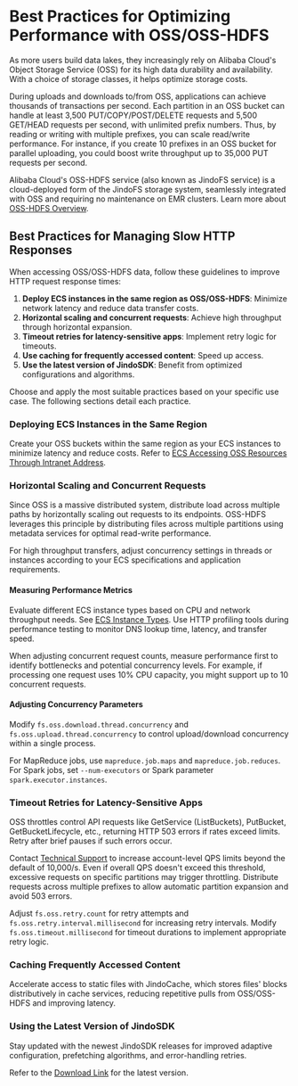# Best Practices for Optimizing Performance with OSS/OSS-HDFS

As more users build data lakes, they increasingly rely on Alibaba Cloud's Object Storage Service (OSS) for its high data durability and availability. With a choice of storage classes, it helps optimize storage costs.

During uploads and downloads to/from OSS, applications can achieve thousands of transactions per second. Each partition in an OSS bucket can handle at least 3,500 PUT/COPY/POST/DELETE requests and 5,500 GET/HEAD requests per second, with unlimited prefix numbers. Thus, by reading or writing with multiple prefixes, you can scale read/write performance. For instance, if you create 10 prefixes in an OSS bucket for parallel uploading, you could boost write throughput up to 35,000 PUT requests per second.

Alibaba Cloud's OSS-HDFS service (also known as JindoFS service) is a cloud-deployed form of the JindoFS storage system, seamlessly integrated with OSS and requiring no maintenance on EMR clusters. Learn more about [OSS-HDFS Overview](https://help.aliyun.com/document_detail/405089.htm).

## Best Practices for Managing Slow HTTP Responses

When accessing OSS/OSS-HDFS data, follow these guidelines to improve HTTP request response times:

1. **Deploy ECS instances in the same region as OSS/OSS-HDFS**: Minimize network latency and reduce data transfer costs.
2. **Horizontal scaling and concurrent requests**: Achieve high throughput through horizontal expansion.
3. **Timeout retries for latency-sensitive apps**: Implement retry logic for timeouts.
4. **Use caching for frequently accessed content**: Speed up access.
5. **Use the latest version of JindoSDK**: Benefit from optimized configurations and algorithms.

Choose and apply the most suitable practices based on your specific use case. The following sections detail each practice.

### Deploying ECS Instances in the Same Region

Create your OSS buckets within the same region as your ECS instances to minimize latency and reduce costs. Refer to [ECS Accessing OSS Resources Through Intranet Address](https://help.aliyun.com/document_detail/39584.htm#concept-39584-zh).

### Horizontal Scaling and Concurrent Requests

Since OSS is a massive distributed system, distribute load across multiple paths by horizontally scaling out requests to its endpoints. OSS-HDFS leverages this principle by distributing files across multiple partitions using metadata services for optimal read-write performance.

For high throughput transfers, adjust concurrency settings in threads or instances according to your ECS specifications and application requirements.

#### Measuring Performance Metrics

Evaluate different ECS instance types based on CPU and network throughput needs. See [ECS Instance Types](https://help.aliyun.com/document_detail/25374.htm#section-be7-kzc-o1f). Use HTTP profiling tools during performance testing to monitor DNS lookup time, latency, and transfer speed.

When adjusting concurrent request counts, measure performance first to identify bottlenecks and potential concurrency levels. For example, if processing one request uses 10% CPU capacity, you might support up to 10 concurrent requests.

#### Adjusting Concurrency Parameters

Modify `fs.oss.download.thread.concurrency` and `fs.oss.upload.thread.concurrency` to control upload/download concurrency within a single process.

For MapReduce jobs, use `mapreduce.job.maps` and `mapreduce.job.reduces`. For Spark jobs, set `--num-executors` or Spark parameter `spark.executor.instances`.

### Timeout Retries for Latency-Sensitive Apps

OSS throttles control API requests like GetService (ListBuckets), PutBucket, GetBucketLifecycle, etc., returning HTTP 503 errors if rates exceed limits. Retry after brief pauses if such errors occur.

Contact [Technical Support](https://selfservice.console.aliyun.com/ticket/createIndex) to increase account-level QPS limits beyond the default of 10,000/s. Even if overall QPS doesn't exceed this threshold, excessive requests on specific partitions may trigger throttling. Distribute requests across multiple prefixes to allow automatic partition expansion and avoid 503 errors.

Adjust `fs.oss.retry.count` for retry attempts and `fs.oss.retry.interval.millisecond` for increasing retry intervals. Modify `fs.oss.timeout.millisecond` for timeout durations to implement appropriate retry logic.

### Caching Frequently Accessed Content

Accelerate access to static files with JindoCache, which stores files' blocks distributively in cache services, reducing repetitive pulls from OSS/OSS-HDFS and improving latency.

### Using the Latest Version of JindoSDK

Stay updated with the newest JindoSDK releases for improved adaptive configuration, prefetching algorithms, and error-handling retries.

Refer to the [Download Link](../../jindosdk/jindosdk_download.md) for the latest version.
